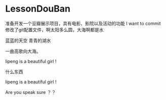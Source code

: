 # LessonDouBan
准备开发一个豆瓣展示项目，具有电影、影院以及活动的功能
I want to commit
修改了git配置文件，啊太阳多么圆，大海啊都是水

蓝蓝的天空
青青的湖水


一曲高歌向大海。



lipeng is a  beautiful girl !

什么东西

lipeng is a  beautiful girl !

Are you speak sure ？？


